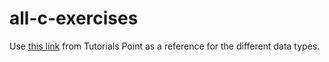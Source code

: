 # all-c-exercises

Use [this link](https://www.tutorialspoint.com/cprogramming/c_data_types.htm) from Tutorials Point as a reference for the different data types.
